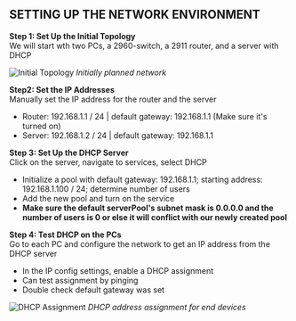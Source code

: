 ## SETTING UP THE NETWORK ENVIRONMENT  
**Step 1: Set Up the Initial Topology**  
We will start wth two PCs, a 2960-switch, a 2911 router, and a server with DHCP

![Initial Topology](Step1-InitialTopology.png)
*Initially planned network*

**Step2: Set the IP Addresses**  
Manually set the IP address for the router and the server 
- Router: 192.168.1.1 / 24 | default gateway: 192.168.1.1    (Make sure it's turned on)
- Server: 192.168.1.2 / 24 | default gateway: 192.168.1.1

**Step 3: Set Up the DHCP Server**  
Click on the server, navigate to services, select DHCP
- Initialize a pool with default gateway: 192.168.1.1; starting address: 192.168.1.100 / 24; determine number of users
- Add the new pool and turn on the service
- **Make sure the default serverPool's subnet mask is 0.0.0.0 and the number of users is 0 or else it will conflict with our newly created pool** 

**Step 4: Test DHCP on the PCs**  
Go to each PC and configure the network to get an IP address from the DHCP server
- In the IP config settings, enable a DHCP assignment
- Can test assignment by pinging
- Double check default gateway was set


![DHCP Assignment](Step4-DHCP.png)
*DHCP address assignment for end devices*
